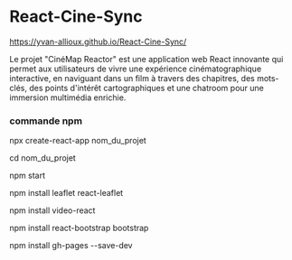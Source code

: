 # React-Cine-Sync

https://yvan-allioux.github.io/React-Cine-Sync/
 
Le projet "CinéMap Reactor" est une application web React innovante qui permet aux utilisateurs de vivre une expérience cinématographique interactive, en naviguant dans un film à travers des chapitres, des mots-clés, des points d'intérêt cartographiques et une chatroom pour une immersion multimédia enrichie.

### commande npm


npx create-react-app nom_du_projet

cd nom_du_projet

npm start

npm install leaflet react-leaflet

npm install video-react

npm install react-bootstrap bootstrap

npm install gh-pages --save-dev